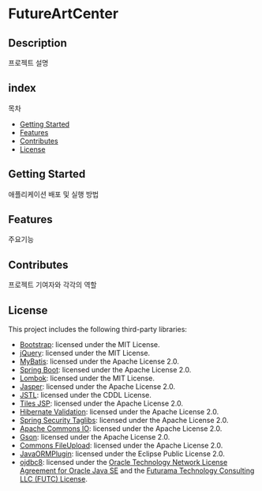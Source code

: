 # FutureArtCenter

## Description

프로젝트 설명

## index 

목차

  - [Getting Started](#getting-started)
  - [Features](#features)
  - [Contributes](#contributes)
  - [License](#license)

## Getting Started

애플리케이션 배포 및 실행 방법

## Features

주요기능

## Contributes

프로젝트 기여자와 각각의 역할

## License

This project includes the following third-party libraries:

- [Bootstrap](https://getbootstrap.com/): licensed under the MIT License.
- [jQuery](https://jquery.com/): licensed under the MIT License.
- [MyBatis](https://mybatis.org/mybatis-3/): licensed under the Apache License 2.0.
- [Spring Boot](https://spring.io/projects/spring-boot): licensed under the Apache License 2.0.
- [Lombok](https://projectlombok.org/): licensed under the MIT License.
- [Jasper](https://community.jaspersoft.com/project/jasperreports-library): licensed under the Apache License 2.0.
- [JSTL](https://jcp.org/en/jsr/detail?id=52): licensed under the CDDL License.
- [Tiles JSP](https://tiles.apache.org/framework/license.html): licensed under the Apache License 2.0.
- [Hibernate Validation](https://hibernate.org/validator/): licensed under the Apache License 2.0.
- [Spring Security Taglibs](https://docs.spring.io/spring-security/site/docs/current/reference/html5/#ns-taglibs): licensed under the Apache License 2.0.
- [Apache Commons IO](https://commons.apache.org/proper/commons-io/): licensed under the Apache License 2.0.
- [Gson](https://github.com/google/gson): licensed under the Apache License 2.0.
- [Commons FileUpload](https://commons.apache.org/proper/commons-fileupload/): licensed under the Apache License 2.0.
- [JavaORMPlugin](https://sourceforge.net/projects/java-orm-plugin/): licensed under the Eclipse Public License 2.0.
- [ojdbc8](https://www.oracle.com/database/technologies/appdev/jdbc-downloads.html): licensed under the [Oracle Technology Network License Agreement for Oracle Java SE](https://www.oracle.com/downloads/licenses/javase-license1.html) and the [Futurama Technology Consulting LLC (FUTC) License](https://github.com/futuratrepadeira/futc-jdbc-license/blob/master/futc-jdbc-license.txt).

